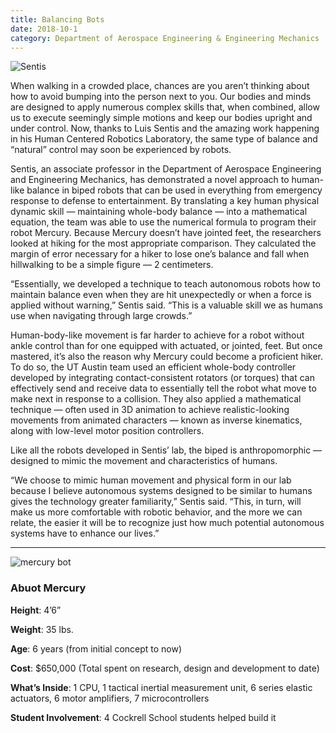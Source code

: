 ```yaml
--- 
title: Balancing Bots
date: 2018-10-1
category: Department of Aerospace Engineering & Engineering Mechanics | Cockrell School of Engineering
---
```


![Sentis](http://research.utexas.edu/showcase/assets/js/fileman/Uploads/Sentis.jpg)

When walking in a crowded place, chances are you aren’t thinking about how to avoid bumping into the person next to you. Our bodies and minds are designed to apply numerous complex skills that, when combined, allow us to execute seemingly simple motions and keep our bodies upright and under control. Now, thanks to Luis Sentis and the amazing work happening in his Human Centered Robotics Laboratory, the same type of balance and “natural” control may soon be experienced by robots.

Sentis, an associate professor in the Department of Aerospace Engineering and Engineering Mechanics, has demonstrated a novel approach to human-like balance in biped robots that can be used in everything from emergency response to defense to entertainment. By translating a key human physical dynamic skill — maintaining whole-body balance — into a mathematical equation, the team was able to use the numerical formula to program their robot Mercury. Because Mercury doesn’t have jointed feet, the researchers looked at hiking for the most appropriate comparison. They calculated the margin of error necessary for a hiker to lose one’s balance and fall when hillwalking to be a simple figure — 2 centimeters.

“Essentially, we developed a technique to teach autonomous robots how to maintain balance even when they are hit unexpectedly or when a force is applied without warning,” Sentis said. “This is a valuable skill we as humans use when navigating through large crowds.”

Human-body-like movement is far harder to achieve for a robot without ankle control than for one equipped with actuated, or jointed, feet. But once mastered, it’s also the reason why Mercury could become a proficient hiker. To do so, the UT Austin team used an efficient whole-body controller developed by integrating contact-consistent rotators (or torques) that can effectively send and receive data to essentially tell the robot what move to make next in response to a collision. They also applied a mathematical technique — often used in 3D animation to achieve realistic-looking movements from animated characters — known as inverse kinematics, along with low-level motor position controllers.

Like all the robots developed in Sentis’ lab, the biped is anthropomorphic — designed to mimic the movement and characteristics of humans.

“We choose to mimic human movement and physical form in our lab because I believe autonomous systems designed to be similar to humans gives the technology greater familiarity,” Sentis said. “This, in turn, will make us more comfortable with robotic behavior, and the more we can relate, the easier it will be to recognize just how much potential autonomous systems have to enhance our lives.”

* * *

![mercury bot](http://research.utexas.edu/showcase/assets/js/fileman/Uploads/mercury_bot.jpg)

### Abuot Mercury

**Height**: 4’6”

**Weight**: 35 lbs.

**Age**: 6 years (from initial concept to now)

**Cost**: $650,000 (Total spent on research, design and development to date)

**What’s Inside**: 1 CPU, 1 tactical inertial measurement unit, 6 series elastic actuators, 6 motor amplifiers, 7 microcontrollers

**Student Involvement**: 4 Cockrell School students helped build it